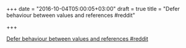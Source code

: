 +++
date = "2016-10-04T05:00:05+03:00"
draft = true
title = "Defer behaviour between values and references  #reddit"

+++

<p><a href="https://t.co/Dg5USlkqoV">Defer behaviour between values and references  #reddit</a></p>
